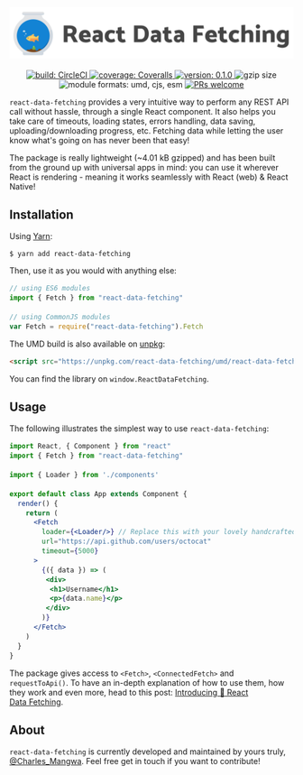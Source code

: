 <div align="center">
  <a href="https://github.com/CharlesMangwa/react-data-fetching" target="\_parent">
    <img 
      alt="React Data Fetching logo"
      src="images/logo.png"
      width="900"
    />
  </a>
</div>
<div align="center">
  <br />
  <a href="https://circleci.com/gh/CharlesMangwa/react-data-fetching">
    <img
      alt="build: CircleCI"
      src="https://circleci.com/gh/CharlesMangwa/react-data-fetching.svg?style=shield&circle-token=ec4d3afecb3cd2d7fd6712b2a6b2f576b9dfb08f"
    />
  </a>
  <a href="https://coveralls.io/github/CharlesMangwa/react-data-fetching?branch=master">
    <img
      alt="coverage: Coveralls"
      src="https://coveralls.io/repos/github/CharlesMangwa/react-data-fetching/badge.svg?branch=master&t=YCvNBr"
    />
  </a>
  <a href="https://www.npmjs.com/package/react-data-fetching">
    <img
      alt="version: 0.1.0"
      src="https://img.shields.io/npm/v/react-data-fetching.svg"
    />
  </a>
  <img 
    alt="gzip size"
    src="http://img.badgesize.io/https://npmcdn.com/react-data-fetching/umd/react-data-fetching.min.js?compression=gzip"
  />
  <img
    alt="module formats: umd, cjs, esm"
    src="https://img.shields.io/badge/module%20formats-umd%2C%20cjs%2C%20esm-green.svg"
  />
  <a href="https://github.com/CharlesMangwa/react-data-fetching/pulls">
    <img
      alt="PRs welcome"
      src="https://img.shields.io/badge/PRs-welcome-brightgreen.svg"
    />
  </a>
</div>

`react-data-fetching` provides a very intuitive way to perform any REST API call without hassle, through a single React component. It also helps you take care of timeouts, loading states, errors handling, data saving, uploading/downloading progress, etc. Fetching data while letting the user know what's going on has never been that easy!

The package is really lightweight (~4.01 kB gzipped) and has been built from the ground up with universal apps in mind: you can use it wherever React is rendering - meaning it works seamlessly with React (web) & React Native!


## Installation

Using [Yarn](https://yarnpkg.com/):

```shell
$ yarn add react-data-fetching
```

Then, use it as you would with anything else:

```js
// using ES6 modules
import { Fetch } from "react-data-fetching"

// using CommonJS modules
var Fetch = require("react-data-fetching").Fetch
```

The UMD build is also available on [unpkg](https://unpkg.com):

```html
<script src="https://unpkg.com/react-data-fetching/umd/react-data-fetching.min.js"></script>
```

You can find the library on `window.ReactDataFetching`.

## Usage

The following illustrates the simplest way to use `react-data-fetching`:

```jsx
import React, { Component } from "react"
import { Fetch } from "react-data-fetching"

import { Loader } from './components'

export default class App extends Component {
  render() {
    return (
      <Fetch
        loader={<Loader/>} // Replace this with your lovely handcrafted loader
        url="https://api.github.com/users/octocat"
        timeout={5000}
      >
        {({ data }) => (
         <div>
          <h1>Username</h1>
          <p>{data.name}</p>
         </div>
        )}
      </Fetch>
    )
  }
}
```

The package gives  access to `<Fetch>`, `<ConnectedFetch>` and `requestToApi()`. To have an in-depth explanation of how to use them, how they work and even more, head to this post: [Introducing 🎣 React Data Fetching](https://medium.com/p/2140a1d36cc8/).

## About

`react-data-fetching` is currently developed and maintained by yours truly, [@Charles_Mangwa](https://twitter.com/Charles_Mangwa). Feel free get in touch if you want to contribute!

